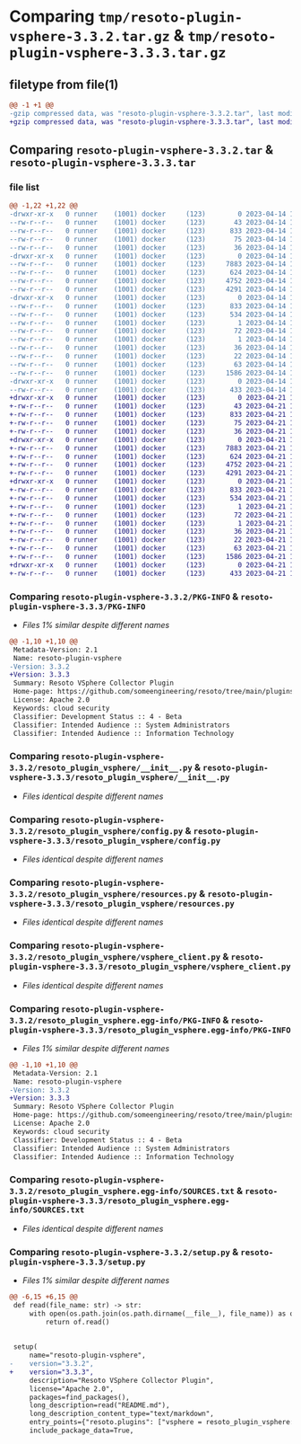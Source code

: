 # Comparing `tmp/resoto-plugin-vsphere-3.3.2.tar.gz` & `tmp/resoto-plugin-vsphere-3.3.3.tar.gz`

## filetype from file(1)

```diff
@@ -1 +1 @@
-gzip compressed data, was "resoto-plugin-vsphere-3.3.2.tar", last modified: Fri Apr 14 16:15:10 2023, max compression
+gzip compressed data, was "resoto-plugin-vsphere-3.3.3.tar", last modified: Fri Apr 21 14:36:49 2023, max compression
```

## Comparing `resoto-plugin-vsphere-3.3.2.tar` & `resoto-plugin-vsphere-3.3.3.tar`

### file list

```diff
@@ -1,22 +1,22 @@
-drwxr-xr-x   0 runner    (1001) docker     (123)        0 2023-04-14 16:15:10.910851 resoto-plugin-vsphere-3.3.2/
--rw-r--r--   0 runner    (1001) docker     (123)       43 2023-04-14 16:13:09.000000 resoto-plugin-vsphere-3.3.2/MANIFEST.in
--rw-r--r--   0 runner    (1001) docker     (123)      833 2023-04-14 16:15:10.910851 resoto-plugin-vsphere-3.3.2/PKG-INFO
--rw-r--r--   0 runner    (1001) docker     (123)       75 2023-04-14 16:13:09.000000 resoto-plugin-vsphere-3.3.2/README.md
--rw-r--r--   0 runner    (1001) docker     (123)       36 2023-04-14 16:13:09.000000 resoto-plugin-vsphere-3.3.2/requirements.txt
-drwxr-xr-x   0 runner    (1001) docker     (123)        0 2023-04-14 16:15:10.910851 resoto-plugin-vsphere-3.3.2/resoto_plugin_vsphere/
--rw-r--r--   0 runner    (1001) docker     (123)     7883 2023-04-14 16:13:09.000000 resoto-plugin-vsphere-3.3.2/resoto_plugin_vsphere/__init__.py
--rw-r--r--   0 runner    (1001) docker     (123)      624 2023-04-14 16:13:09.000000 resoto-plugin-vsphere-3.3.2/resoto_plugin_vsphere/config.py
--rw-r--r--   0 runner    (1001) docker     (123)     4752 2023-04-14 16:13:09.000000 resoto-plugin-vsphere-3.3.2/resoto_plugin_vsphere/resources.py
--rw-r--r--   0 runner    (1001) docker     (123)     4291 2023-04-14 16:13:09.000000 resoto-plugin-vsphere-3.3.2/resoto_plugin_vsphere/vsphere_client.py
-drwxr-xr-x   0 runner    (1001) docker     (123)        0 2023-04-14 16:15:10.910851 resoto-plugin-vsphere-3.3.2/resoto_plugin_vsphere.egg-info/
--rw-r--r--   0 runner    (1001) docker     (123)      833 2023-04-14 16:15:10.000000 resoto-plugin-vsphere-3.3.2/resoto_plugin_vsphere.egg-info/PKG-INFO
--rw-r--r--   0 runner    (1001) docker     (123)      534 2023-04-14 16:15:10.000000 resoto-plugin-vsphere-3.3.2/resoto_plugin_vsphere.egg-info/SOURCES.txt
--rw-r--r--   0 runner    (1001) docker     (123)        1 2023-04-14 16:15:10.000000 resoto-plugin-vsphere-3.3.2/resoto_plugin_vsphere.egg-info/dependency_links.txt
--rw-r--r--   0 runner    (1001) docker     (123)       72 2023-04-14 16:15:10.000000 resoto-plugin-vsphere-3.3.2/resoto_plugin_vsphere.egg-info/entry_points.txt
--rw-r--r--   0 runner    (1001) docker     (123)        1 2023-04-14 16:15:10.000000 resoto-plugin-vsphere-3.3.2/resoto_plugin_vsphere.egg-info/not-zip-safe
--rw-r--r--   0 runner    (1001) docker     (123)       36 2023-04-14 16:15:10.000000 resoto-plugin-vsphere-3.3.2/resoto_plugin_vsphere.egg-info/requires.txt
--rw-r--r--   0 runner    (1001) docker     (123)       22 2023-04-14 16:15:10.000000 resoto-plugin-vsphere-3.3.2/resoto_plugin_vsphere.egg-info/top_level.txt
--rw-r--r--   0 runner    (1001) docker     (123)       63 2023-04-14 16:15:10.910851 resoto-plugin-vsphere-3.3.2/setup.cfg
--rw-r--r--   0 runner    (1001) docker     (123)     1586 2023-04-14 16:13:09.000000 resoto-plugin-vsphere-3.3.2/setup.py
-drwxr-xr-x   0 runner    (1001) docker     (123)        0 2023-04-14 16:15:10.910851 resoto-plugin-vsphere-3.3.2/test/
--rw-r--r--   0 runner    (1001) docker     (123)      433 2023-04-14 16:13:09.000000 resoto-plugin-vsphere-3.3.2/test/test_config.py
+drwxr-xr-x   0 runner    (1001) docker     (123)        0 2023-04-21 14:36:49.778390 resoto-plugin-vsphere-3.3.3/
+-rw-r--r--   0 runner    (1001) docker     (123)       43 2023-04-21 14:35:04.000000 resoto-plugin-vsphere-3.3.3/MANIFEST.in
+-rw-r--r--   0 runner    (1001) docker     (123)      833 2023-04-21 14:36:49.778390 resoto-plugin-vsphere-3.3.3/PKG-INFO
+-rw-r--r--   0 runner    (1001) docker     (123)       75 2023-04-21 14:35:04.000000 resoto-plugin-vsphere-3.3.3/README.md
+-rw-r--r--   0 runner    (1001) docker     (123)       36 2023-04-21 14:35:04.000000 resoto-plugin-vsphere-3.3.3/requirements.txt
+drwxr-xr-x   0 runner    (1001) docker     (123)        0 2023-04-21 14:36:49.774390 resoto-plugin-vsphere-3.3.3/resoto_plugin_vsphere/
+-rw-r--r--   0 runner    (1001) docker     (123)     7883 2023-04-21 14:35:04.000000 resoto-plugin-vsphere-3.3.3/resoto_plugin_vsphere/__init__.py
+-rw-r--r--   0 runner    (1001) docker     (123)      624 2023-04-21 14:35:04.000000 resoto-plugin-vsphere-3.3.3/resoto_plugin_vsphere/config.py
+-rw-r--r--   0 runner    (1001) docker     (123)     4752 2023-04-21 14:35:04.000000 resoto-plugin-vsphere-3.3.3/resoto_plugin_vsphere/resources.py
+-rw-r--r--   0 runner    (1001) docker     (123)     4291 2023-04-21 14:35:04.000000 resoto-plugin-vsphere-3.3.3/resoto_plugin_vsphere/vsphere_client.py
+drwxr-xr-x   0 runner    (1001) docker     (123)        0 2023-04-21 14:36:49.778390 resoto-plugin-vsphere-3.3.3/resoto_plugin_vsphere.egg-info/
+-rw-r--r--   0 runner    (1001) docker     (123)      833 2023-04-21 14:36:49.000000 resoto-plugin-vsphere-3.3.3/resoto_plugin_vsphere.egg-info/PKG-INFO
+-rw-r--r--   0 runner    (1001) docker     (123)      534 2023-04-21 14:36:49.000000 resoto-plugin-vsphere-3.3.3/resoto_plugin_vsphere.egg-info/SOURCES.txt
+-rw-r--r--   0 runner    (1001) docker     (123)        1 2023-04-21 14:36:49.000000 resoto-plugin-vsphere-3.3.3/resoto_plugin_vsphere.egg-info/dependency_links.txt
+-rw-r--r--   0 runner    (1001) docker     (123)       72 2023-04-21 14:36:49.000000 resoto-plugin-vsphere-3.3.3/resoto_plugin_vsphere.egg-info/entry_points.txt
+-rw-r--r--   0 runner    (1001) docker     (123)        1 2023-04-21 14:36:49.000000 resoto-plugin-vsphere-3.3.3/resoto_plugin_vsphere.egg-info/not-zip-safe
+-rw-r--r--   0 runner    (1001) docker     (123)       36 2023-04-21 14:36:49.000000 resoto-plugin-vsphere-3.3.3/resoto_plugin_vsphere.egg-info/requires.txt
+-rw-r--r--   0 runner    (1001) docker     (123)       22 2023-04-21 14:36:49.000000 resoto-plugin-vsphere-3.3.3/resoto_plugin_vsphere.egg-info/top_level.txt
+-rw-r--r--   0 runner    (1001) docker     (123)       63 2023-04-21 14:36:49.778390 resoto-plugin-vsphere-3.3.3/setup.cfg
+-rw-r--r--   0 runner    (1001) docker     (123)     1586 2023-04-21 14:35:04.000000 resoto-plugin-vsphere-3.3.3/setup.py
+drwxr-xr-x   0 runner    (1001) docker     (123)        0 2023-04-21 14:36:49.778390 resoto-plugin-vsphere-3.3.3/test/
+-rw-r--r--   0 runner    (1001) docker     (123)      433 2023-04-21 14:35:04.000000 resoto-plugin-vsphere-3.3.3/test/test_config.py
```

### Comparing `resoto-plugin-vsphere-3.3.2/PKG-INFO` & `resoto-plugin-vsphere-3.3.3/PKG-INFO`

 * *Files 1% similar despite different names*

```diff
@@ -1,10 +1,10 @@
 Metadata-Version: 2.1
 Name: resoto-plugin-vsphere
-Version: 3.3.2
+Version: 3.3.3
 Summary: Resoto VSphere Collector Plugin
 Home-page: https://github.com/someengineering/resoto/tree/main/plugins/vsphere
 License: Apache 2.0
 Keywords: cloud security
 Classifier: Development Status :: 4 - Beta
 Classifier: Intended Audience :: System Administrators
 Classifier: Intended Audience :: Information Technology
```

### Comparing `resoto-plugin-vsphere-3.3.2/resoto_plugin_vsphere/__init__.py` & `resoto-plugin-vsphere-3.3.3/resoto_plugin_vsphere/__init__.py`

 * *Files identical despite different names*

### Comparing `resoto-plugin-vsphere-3.3.2/resoto_plugin_vsphere/config.py` & `resoto-plugin-vsphere-3.3.3/resoto_plugin_vsphere/config.py`

 * *Files identical despite different names*

### Comparing `resoto-plugin-vsphere-3.3.2/resoto_plugin_vsphere/resources.py` & `resoto-plugin-vsphere-3.3.3/resoto_plugin_vsphere/resources.py`

 * *Files identical despite different names*

### Comparing `resoto-plugin-vsphere-3.3.2/resoto_plugin_vsphere/vsphere_client.py` & `resoto-plugin-vsphere-3.3.3/resoto_plugin_vsphere/vsphere_client.py`

 * *Files identical despite different names*

### Comparing `resoto-plugin-vsphere-3.3.2/resoto_plugin_vsphere.egg-info/PKG-INFO` & `resoto-plugin-vsphere-3.3.3/resoto_plugin_vsphere.egg-info/PKG-INFO`

 * *Files 1% similar despite different names*

```diff
@@ -1,10 +1,10 @@
 Metadata-Version: 2.1
 Name: resoto-plugin-vsphere
-Version: 3.3.2
+Version: 3.3.3
 Summary: Resoto VSphere Collector Plugin
 Home-page: https://github.com/someengineering/resoto/tree/main/plugins/vsphere
 License: Apache 2.0
 Keywords: cloud security
 Classifier: Development Status :: 4 - Beta
 Classifier: Intended Audience :: System Administrators
 Classifier: Intended Audience :: Information Technology
```

### Comparing `resoto-plugin-vsphere-3.3.2/resoto_plugin_vsphere.egg-info/SOURCES.txt` & `resoto-plugin-vsphere-3.3.3/resoto_plugin_vsphere.egg-info/SOURCES.txt`

 * *Files identical despite different names*

### Comparing `resoto-plugin-vsphere-3.3.2/setup.py` & `resoto-plugin-vsphere-3.3.3/setup.py`

 * *Files 1% similar despite different names*

```diff
@@ -6,15 +6,15 @@
 def read(file_name: str) -> str:
     with open(os.path.join(os.path.dirname(__file__), file_name)) as of:
         return of.read()
 
 
 setup(
     name="resoto-plugin-vsphere",
-    version="3.3.2",
+    version="3.3.3",
     description="Resoto VSphere Collector Plugin",
     license="Apache 2.0",
     packages=find_packages(),
     long_description=read("README.md"),
     long_description_content_type="text/markdown",
     entry_points={"resoto.plugins": ["vsphere = resoto_plugin_vsphere:VSphereCollectorPlugin"]},
     include_package_data=True,
```

